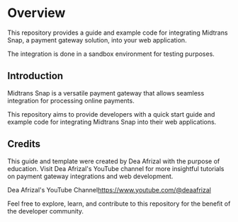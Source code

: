# Overview

This repository provides a guide and example code for integrating Midtrans Snap, a payment gateway solution, into your web application.

The integration is done in a sandbox environment for testing purposes.

## Introduction

Midtrans Snap is a versatile payment gateway that allows seamless integration for processing online payments.

This repository aims to provide developers with a quick start guide and example code for integrating Midtrans Snap into their web applications.

## Credits

This guide and template were created by Dea Afrizal with the purpose of education. Visit Dea Afrizal's YouTube channel for more insightful tutorials on payment gateway integrations and web development.

Dea Afrizal's YouTube Channel<https://www.youtube.com/@deaafrizal>

Feel free to explore, learn, and contribute to this repository for the benefit of the developer community.
